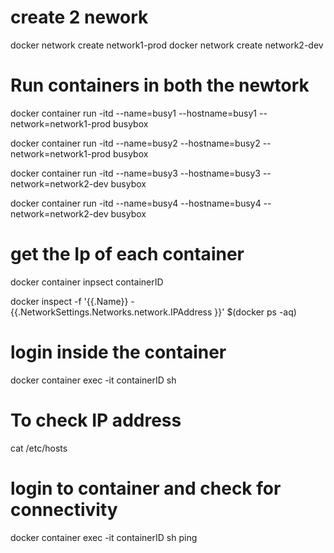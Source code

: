 
# create 2 nework 

docker network create network1-prod 
docker network create network2-dev


# Run containers in both the newtork 

docker container run -itd --name=busy1 --hostname=busy1 --network=network1-prod busybox

docker container run -itd --name=busy2 --hostname=busy2 --network=network1-prod busybox


docker container run -itd --name=busy3 --hostname=busy3 --network=network2-dev busybox

docker container run -itd --name=busy4 --hostname=busy4 --network=network2-dev busybox


# get the Ip of each container 

docker container inpsect containerID

docker inspect -f '{{.Name}} - {{.NetworkSettings.Networks.network.IPAddress }}' $(docker ps -aq)

# login inside the container 

docker container exec -it containerID sh

# To check IP address 

cat /etc/hosts


# login to container and check for connectivity 


docker container exec -it containerID sh
ping 














